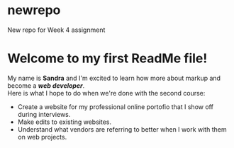 # newrepo
New repo for Week 4 assignment 
# Welcome to my first ReadMe file! 
My name is **Sandra** and I'm excited to learn how more about markup and become a _**web developer**_.  
Here is what I hope to do when we're done with the second course:
* Create a website for my professional online portofio that I show off during interviews.
* Make edits to existing websites.
* Understand what vendors are referring to better when I work with them on web projects.
